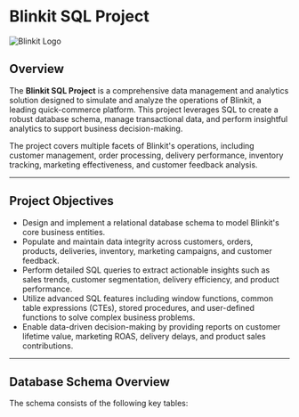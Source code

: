 # Blinkit SQL Project

![Blinkit Logo](blinkit.png)

## Overview

The **Blinkit SQL Project** is a comprehensive data management and analytics solution designed to simulate and analyze the operations of Blinkit, a leading quick-commerce platform. This project leverages SQL to create a robust database schema, manage transactional data, and perform insightful analytics to support business decision-making.

The project covers multiple facets of Blinkit's operations, including customer management, order processing, delivery performance, inventory tracking, marketing effectiveness, and customer feedback analysis.

---

## Project Objectives

- Design and implement a relational database schema to model Blinkit's core business entities.
- Populate and maintain data integrity across customers, orders, products, deliveries, inventory, marketing campaigns, and customer feedback.
- Perform detailed SQL queries to extract actionable insights such as sales trends, customer segmentation, delivery efficiency, and product performance.
- Utilize advanced SQL features including window functions, common table expressions (CTEs), stored procedures, and user-defined functions to solve complex business problems.
- Enable data-driven decision-making by providing reports on customer lifetime value, marketing ROAS, delivery delays, and product sales contributions.

---

## Database Schema Overview

The schema consists of the following key tables:
